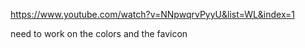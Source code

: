 https://www.youtube.com/watch?v=NNpwqrvPyyU&list=WL&index=1

need to work on the colors and the favicon 